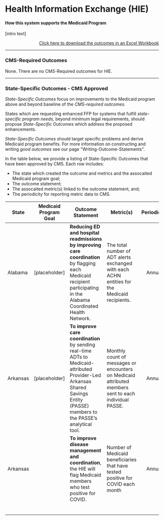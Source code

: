# Health Information Exchange (HIE)
#### How this system supports the Medicaid Program 

[intro text]

<div align="right">
  <a href="https://github.com/CMSgov/CMCS-DSG-DSS-Certification/raw/NAretakis-Navigation-Flat/Outcomes%20and%20Metrics/Claims%20Processing/CMS-Required%20%26%20State%20Specific%20Outcomes.xlsx">Click here to download the outcomes in an Excel Workbook</a>  
</div>

---

### CMS-Required Outcomes

None. There are no CMS-Required outcomes for HIE. 

---

### State-Specific Outcomes - CMS Approved

*State-Specific Outcomes* focus on improvements to the Medicaid program above and beyond baseline of the *CMS-required outcomes.*

States which are requesting enhanced FFP for systems that fulfill *state-specific program needs,* beyond minimum legal requirements, should propose *State-Specific Outcomes* which address the proposed enhancements.

*State-Specific Outcomes* should target specific problems and derive Medicaid program benefits. For more information on constructing and writing *good outcomes* see our page  "Writing-Outcome-Statements". 

In the table below, we provide a listing of State-Specific Outcomes that have been approved by CMS. Each row includes: 

* The state which created the outcome and metrics and the assocaited Medicaid program goal;
* The outcome statement;
* The assocaited metric(s) linked to the outcome statement, and; 
* The periodicity for reporting metric data to CMS. 

| **State** | Medicaid Program Goal | Outcome Statement                                            | **Metric(s)**                                                | **Periodicity** |
| --------- | --------------------- | ------------------------------------------------------------ | ------------------------------------------------------------ | :-------------: |
| Alabama   | [placeholder]         | **Reducing ED and hospital readmissions by improving care coordination** by flagging each Medicaid recipient participating in the Alabama Coordinated Health Network. | The total number of ADT alerts exchanged with each ACHN entities for the Medicaid recipients. |     Annual      |
| Arkansas  | [placeholder]         | **To improve care coordination** by sending real-time ADTs to Medicaid-attributed Provider-Led Arkansas Shared Savings Entity (PASSE) members to the PASSE’s analytical tool. | Monthly count of messages or encounters on Medicaid attributed members sent to each individual PASSE. |     Annual      |
| Arkansas  |                       | **To improve disease management and coordination**, the HIE will flag Medicaid members who test positive for COVID. | Number of Medicaid beneficiaries that have tested positive for COVID each month |     Annual      |
|           |                       |                                                              |                                                              |                 |
|           |                       |                                                              |                                                              |                 |
|           |                       |                                                              |                                                              |                 |
|           |                       |                                                              |                                                              |                 |
|           |                       |                                                              |                                                              |                 |
|           |                       |                                                              |                                                              |                 |

